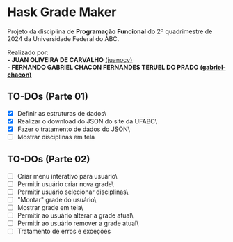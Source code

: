 # Hask Grade Maker

Projeto da disciplina de **Programação Funcional** do 2º quadrimestre de 2024 da Universidade Federal do ABC.

Realizado por:\
**- JUAN OLIVEIRA DE CARVALHO** [(juanocv)](https://github.com/juanocv)**\
**- FERNANDO GABRIEL CHACON FERNANDES TERUEL DO PRADO** [(gabriel-chacon)](https://github.com/gabriel-chacon)**

## TO-DOs (Parte 01)
- [X] Definir as estruturas de dados\
- [X] Realizar o download do JSON do site da UFABC\
- [X] Fazer o tratamento de dados do JSON\
- [ ] Mostrar disciplinas em tela

## TO-DOs (Parte 02)
- [ ] Criar menu interativo para usuário\
- [ ] Permitir usuário criar nova grade\
- [ ] Permitir usuário selecionar disciplinas\
- [ ] "Montar" grade do usuário\
- [ ] Mostrar grade em tela\
- [ ] Permitir ao usuário alterar a grade atual\
- [ ] Permitir ao usuário remover a grade atual\
- [ ] Tratamento de erros e exceções
